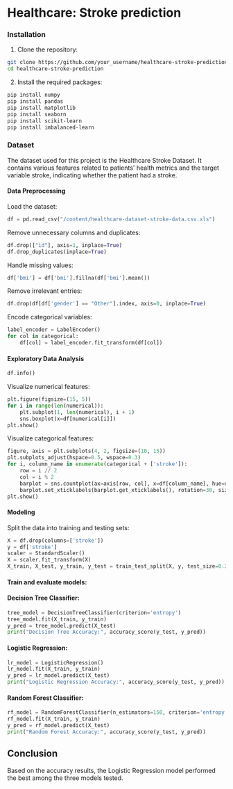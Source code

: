 # Healthcare: Stroke prediction

### Installation
1. Clone the repository:
```bash
git clone https://github.com/your_username/healthcare-stroke-prediction.git
cd healthcare-stroke-prediction
```
2. Install the required packages:
```bash
pip install numpy
pip install pandas
pip install matplotlib
pip install seaborn
pip install scikit-learn
pip install imbalanced-learn
```

### Dataset

The dataset used for this project is the Healthcare Stroke Dataset. It contains various features related to patients' health metrics and the target variable stroke, indicating whether the patient had a stroke.

#### Data Preprocessing

Load the dataset:
```python
df = pd.read_csv("/content/healthcare-dataset-stroke-data.csv.xls")
```
Remove unnecessary columns and duplicates:
```python
df.drop(["id"], axis=1, inplace=True)
df.drop_duplicates(inplace=True)
```
Handle missing values:

```python
df['bmi'] = df['bmi'].fillna(df['bmi'].mean())
```
Remove irrelevant entries:
```python
df.drop(df[df['gender'] == "Other"].index, axis=0, inplace=True)
```
Encode categorical variables:
```python
label_encoder = LabelEncoder()
for col in categorical:
    df[col] = label_encoder.fit_transform(df[col])
```
#### Exploratory Data Analysis
```python
df.info()
```
Visualize numerical features:
```python
plt.figure(figsize=(15, 5))
for i in range(len(numerical)):
    plt.subplot(1, len(numerical), i + 1)
    sns.boxplot(x=df[numerical[i]])
plt.show()
```
Visualize categorical features:
```python
figure, axis = plt.subplots(4, 2, figsize=(10, 15))
plt.subplots_adjust(hspace=0.5, wspace=0.3)
for i, column_name in enumerate(categorical + ['stroke']):
    row = i // 2
    col = i % 2
    barplot = sns.countplot(ax=axis[row, col], x=df[column_name], hue=df[column_name])
    barplot.set_xticklabels(barplot.get_xticklabels(), rotation=30, size=8)
plt.show()
```
#### Modeling

Split the data into training and testing sets:
```python
X = df.drop(columns=['stroke'])
y = df['stroke']
scaler = StandardScaler()
X = scaler.fit_transform(X)
X_train, X_test, y_train, y_test = train_test_split(X, y, test_size=0.20, random_state=42)
```
#### Train and evaluate models:

#### Decision Tree Classifier:

```python
tree_model = DecisionTreeClassifier(criterion='entropy')
tree_model.fit(X_train, y_train)
y_pred = tree_model.predict(X_test)
print("Decision Tree Accuracy:", accuracy_score(y_test, y_pred))
```

#### Logistic Regression:
```python
lr_model = LogisticRegression()
lr_model.fit(X_train, y_train)
y_pred = lr_model.predict(X_test)
print("Logistic Regression Accuracy:", accuracy_score(y_test, y_pred))
```

#### Random Forest Classifier:
```python
rf_model = RandomForestClassifier(n_estimators=150, criterion='entropy', random_state=123)
rf_model.fit(X_train, y_train)
y_pred = rf_model.predict(X_test)
print("Random Forest Accuracy:", accuracy_score(y_test, y_pred))
```

## Conclusion
Based on the accuracy results, the Logistic Regression model performed the best among the three models tested.

